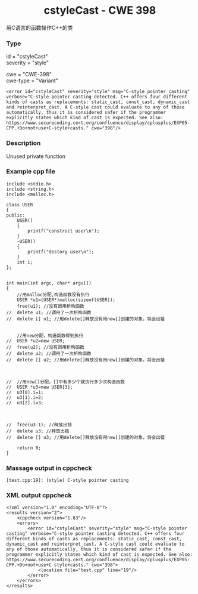 # <center> cstyleCast - CWE 398

用C语言的函数操作C++的类

### Type

id = "cstyleCast"  
severity = "style"

cwe = "CWE-398"  
cwe-type = "Variant"

    <error id="cstyleCast" severity="style" msg="C-style pointer casting" verbose="C-style pointer casting detected. C++ offers four different kinds of casts as replacements: static_cast, const_cast, dynamic_cast and reinterpret_cast. A C-style cast could evaluate to any of those automatically, thus it is considered safer if the programmer explicitly states which kind of cast is expected. See also: https://www.securecoding.cert.org/confluence/display/cplusplus/EXP05-CPP.+Do+not+use+C-style+casts." cwe="398"/>



### Description

Unused private function



### Example cpp file

	include <stdio.h>  
	include <string.h>  
	include <malloc.h>  
	  
	class USER  
	{  
	public:  
	    USER()  
	    {  
	        printf("construct user\n");  
	    }  
	    ~USER()  
	    {  
	        printf("destory user\n");  
	    }  
	    int i;  
	};  
	  
	  
	int main(int argc, char* argv[])  
	{  
	    //用malloc分配,构造函数没有执行  
	    USER *u1=(USER*)malloc(sizeof(USER));  
	    free(u1); //没有调用析构函数  
	//  delete u1; //调用了一次析构函数  
	//  delete [] u1; //用delete[]释放没有用new[]创建的对象，将会出错  
	  
	  
	    //用new分配，构造函数得到执行  
	//  USER *u2=new USER;  
	//  free(u2); //没有调用析构函数  
	//  delete u2; //调用了一次析构函数  
	//  delete [] u2; //用delete[]释放没有用new[]创建的对象，将会出错  
	  
	  
	  
	//  //用new[]分配，[]中有多少个就执行多少次构造函数  
	//  USER *u3=new USER[3];  
	//  u3[0].i=1;  
	//  u3[1].i=2;  
	//  u3[2].i=3;  
	  
	  
	  
	//  free(u3-1); //释放出错  
	//  delete u3; //释放出错  
	//  delete [] u3; //用delete[]释放没有用new[]创建的对象，将会出错  
	  
	    return 0;  
	}  



### Massage output in cppcheck

	[test.cpp:19]: (style) C-style pointer casting



### XML output cppcheck
	
	<?xml version="1.0" encoding="UTF-8"?>
	<results version="2">
	    <cppcheck version="1.83"/>
	    <errors>
	        <error id="cstyleCast" severity="style" msg="C-style pointer casting" verbose="C-style pointer casting detected. C++ offers four different kinds of casts as replacements: static_cast, const_cast, dynamic_cast and reinterpret_cast. A C-style cast could evaluate to any of those automatically, thus it is considered safer if the programmer explicitly states which kind of cast is expected. See also: https://www.securecoding.cert.org/confluence/display/cplusplus/EXP05-CPP.+Do+not+use+C-style+casts." cwe="398">
	            <location file="test.cpp" line="19"/>
	        </error>
	    </errors>
	</results>